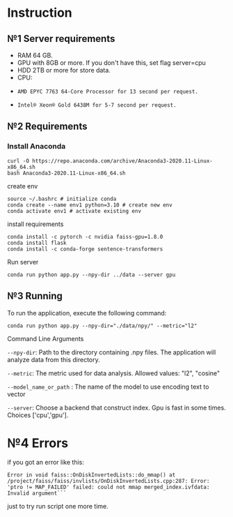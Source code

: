 # Instruction

## №1 Server requirements

- RAM 64 GB.
- GPU with 8GB or more. If you don't have this, set flag server=cpu
- HDD 2TB or more for store data.
- CPU:
-     AMD EPYC 7763 64-Core Processor for 13 second per request.
-     Intel® Xeon® Gold 6438M for 5-7 second per request.

## №2 Requirements

### Install Anaconda

 ```
curl -O https://repo.anaconda.com/archive/Anaconda3-2020.11-Linux-x86_64.sh
bash Anaconda3-2020.11-Linux-x86_64.sh 
 ```

create env

```shell
source ~/.bashrc # initialize conda
conda create --name env1 python=3.10 # create new env
conda activate env1 # activate existing env
```

install requirements

```shell
conda install -c pytorch -c nvidia faiss-gpu=1.8.0
conda install flask
conda install -c conda-forge sentence-transformers
```

Run server

```shell
conda run python app.py --npy-dir ../data --server gpu
```

## №3 Running

To run the application, execute the following command:

`conda run python app.py --npy-dir="./data/npy/" --metric="l2"`

Command Line Arguments

`--npy-dir`: Path to the directory containing .npy files. The application will analyze data from this directory.

`--metric`: The metric used for data analysis. Allowed values: "l2", "cosine"

`--model_name_or_path` : The name of the model to use encoding text to vector

`--server`: Choose a backend that construct index. Gpu is fast in some times. Choices ['cpu','gpu'].

# №4 Errors

if you got an error like this:

```
Error in void faiss::OnDiskInvertedLists::do_mmap() at /project/faiss/faiss/invlists/OnDiskInvertedLists.cpp:287: Error: 'ptro != MAP_FAILED' failed: could not mmap merged_index.ivfdata: Invalid argument```
```

just to try run script one more time.
